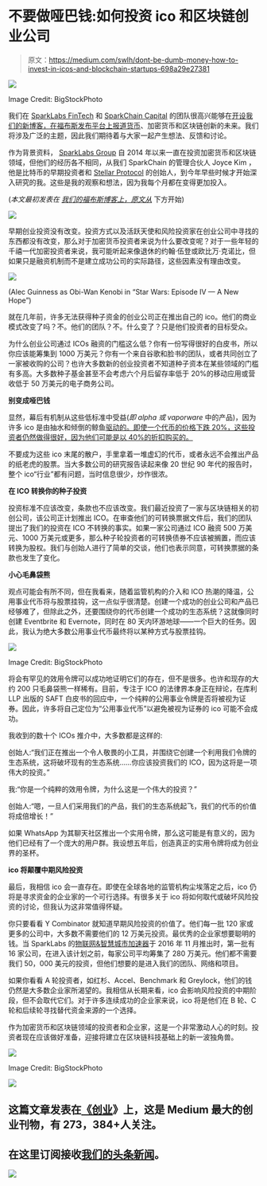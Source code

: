 # 不要做哑巴钱:如何投资 ico 和区块链创业公司

> 原文：<https://medium.com/swlh/dont-be-dumb-money-how-to-invest-in-icos-and-blockchain-startups-698a29e27381>

![](img/541503ecd7005baad309374bfe9235f1.png)

Image Credit: BigStockPhoto

我们在 [SparkLabs FinTech](https://www.facebook.com/SparkLabsFinTech/) 和 [SparkChain Capital](http://www.sparkchaincapital.com) 的团队很高兴能够在[开设我们的新博客，在福布斯发布平台上报道货币](https://www.forbes.com/sites/sparklabs/#1824bb1223b9)、加密货币和区块链创新的未来。我们将涉及广泛的主题，因此我们期待着与大家一起产生想法、反馈和讨论。

作为背景资料， [SparkLabs Group](http://www.sparklabsgroup.com) 自 2014 年以来一直在投资加密货币和区块链领域，但他们的经历各不相同，从我们 SparkChain 的管理合伙人 Joyce Kim ，他是比特币的早期投资者和 [Stellar Protocol](https://www.stellar.org/) 的创始人，到今年早些时候才开始深入研究的我。这些是我的观察和想法，因为我每个月都在变得更加投入。

(*本文最初发表在* [*我们的福布斯博客上，原文从*](https://www.forbes.com/sites/sparklabs/2017/12/05/dont-be-dumb-money-how-to-invest-in-icos-and-blockchain-startups/#1755570f7c74) 下方开始)

![](img/84b3f0c162e24b59bff43cb88f599dff.png)

早期创业投资没有改变。投资方式以及活跃天使和风险投资家在创业公司中寻找的东西都没有改变，那么对于加密货币投资者来说为什么要改变呢？对于一些年轻的千禧一代加密投资者来说，我可能听起来像退休的约翰·伍登或欧比万·克诺比，但如果只是融资机制而不是建立成功公司的实际路径，这些因素没有理由改变。

![](img/14c788ff966a11c284aa3033e9d8fd56.png)

(Alec Guinness as Obi-Wan Kenobi in “Star Wars: Episode IV — A New Hope”)

就在几年前，许多无法获得种子资金的创业公司正在推出自己的 ico。他们的商业模式改变了吗？不。他们的团队？不。什么变了？只是他们投资者的目标受众。

为什么创业公司通过 ICOs 融资的门槛这么低？你有一份写得很好的白皮书，所以你应该能筹集到 1000 万美元？你有一个来自谷歌和脸书的团队，或者共同创立了一家被收购的公司？也许大多数新的创业投资者不知道种子资本在某些领域的门槛有多高。大多数种子基金甚至不会考虑六个月后留存率低于 20%的移动应用或营收低于 50 万美元的电子商务公司。

**别变成哑巴钱**

显然，幕后有机制从这些低标准中受益(*即 alpha 或 vaporware* 中的产品)，因为许多 ico 是由抽水和倾倒的鲸鱼[驱动的。即使一个代币的价格下跌 20%，这些投资者仍然做得很好，因为他们可能是以 40%的折扣购买的。](http://www.businessinsider.com/ico-cryptocurrency-pump-and-dump-telegram-2017-11)

不要成为这些 ico 末尾的散户，手里拿着一堆虚幻的代币，或者永远不会推出产品的纸老虎的股票。当大多数公司的研究报告读起来像 20 世纪 90 年代的报告时，整个 ico“行业”都有问题，当时信息很少，炒作很浓。

**在 ICO 转换你的种子投资**

投资标准不应该改变，条款也不应该改变。我们最近投资了一家与区块链相关的初创公司，该公司正计划推出 ICO。在审查他们的可转换票据文件后，我们的团队提出了我们的投资在 ICO 不转换的事实。如果一家公司通过 ICO 融资 500 万美元、1000 万美元或更多，那么种子轮投资者的可转换债券不应该被搁置，而应该转换为股权。我们与创始人进行了简单的交谈，他们也表示同意，可转换票据的条款也发生了变化。

**小心毛鼻袋熊**

观点可能会有所不同，但在我看来，随着监管机构的介入和 ICO 热潮的降温，公用事业代币将与股票挂钩，这一点似乎很清楚。创建一个成功的创业公司和产品已经够难了，但除此之外，还要围绕你的代币创建一个成功的生态系统？这就像同时创建 Eventbrite 和 Evernote，同时在 80 天内环游地球——一个巨大的任务。因此，我认为绝大多数公用事业代币最终将以某种方式与股票挂钩。

![](img/cc6c2b10c3056a3db1bf9c75c64d3b57.png)

Image Credit: BigStockPhoto

将会有罕见的效用令牌可以成功地证明它们的存在，但不是很多。也许和现存的大约 200 只毛鼻袋熊一样稀有。目前，专注于 ICO 的法律界本身正在辩论，在库利 LLP 出版的 SAFT 白皮书的回应中，一个纯粹的公用事业令牌是否将被视为证券。因此，许多将自己定位为“公用事业代币”以避免被视为证券的 ico 可能不会成功。

我收到的数十个 ICOs 推介中，大多数都是这样的:

创始人:“我们正在推出一个令人敬畏的小工具，并围绕它创建一个利用我们令牌的生态系统，这将破坏现有的生态系统……你应该投资我们的 ICO，因为这将是一项伟大的投资。”

我:“你是一个纯粹的效用令牌，为什么这是一个伟大的投资？”

创始人:“嗯，一旦人们采用我们的产品，我们的生态系统起飞，我们的代币的价值将成倍增长！”

如果 WhatsApp 为其聊天社区推出一个实用令牌，那么这可能是有意义的，因为他们已经有了一个庞大的用户群。我设想五年后，创造真正的实用令牌将成为创业界的圣杯。

**ico 将颠覆中期风险投资**

最后，我相信 ico 会一直存在。即使在全球各地的监管机构尘埃落定之后，ico 仍将是寻求资金的企业家的一个可行选择。有很多关于 ico 将如何取代或破坏风险投资的讨论，但我认为这非常值得怀疑。

你只要看看 Y Combinator 就知道早期风险投资的价值了。他们每一批 120 家或更多的公司中，大多数不需要他们的 12 万美元投资。最优秀的企业家想要聪明的钱。当 SparkLabs 的[物联网&智慧城市加速器](http://www.sparklabsiot.com/)于 2016 年 11 月推出时，第一批有 16 家公司，在进入该计划之前，每家公司平均筹集了 280 万美元。他们都不需要我们 50，000 美元的投资，但他们想要的是进入我们的团队、网络和项目。

如果你看看 A 轮投资者，如红杉、Accel、Benchmark 和 Greylock，他们的钱仍然是大多数企业家所渴望的。我相信从长期来看，ico 会影响风险投资的中期阶段，但不会取代它们。对于许多连续成功的企业家来说，ico 将是他们在 B 轮、C 轮和后续轮寻找替代资金来源的一个选择。

作为加密货币和区块链领域的投资者和企业家，这是一个非常激动人心的时刻。投资者现在应该做好准备，迎接将建立在区块链科技基础上的新一波独角兽。

![](img/991d3a33e7d741c7c98269ab03b781ac.png)

Image Credit: BigStockPhoto

![](img/731acf26f5d44fdc58d99a6388fe935d.png)

## 这篇文章发表在[《创业](https://medium.com/swlh)》上，这是 Medium 最大的创业刊物，有 273，384+人关注。

## 在这里订阅接收[我们的头条新闻](http://growthsupply.com/the-startup-newsletter/)。

![](img/731acf26f5d44fdc58d99a6388fe935d.png)